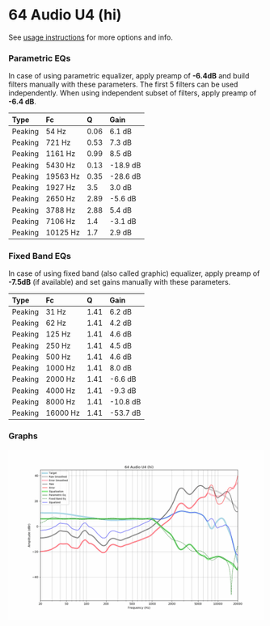 # 64 Audio U4 (hi)
See [usage instructions](https://github.com/jaakkopasanen/AutoEq#usage) for more options and info.

### Parametric EQs
In case of using parametric equalizer, apply preamp of **-6.4dB** and build filters manually
with these parameters. The first 5 filters can be used independently.
When using independent subset of filters, apply preamp of **-6.4 dB**.

| Type    | Fc       |    Q | Gain     |
|:--------|:---------|:-----|:---------|
| Peaking | 54 Hz    | 0.06 | 6.1 dB   |
| Peaking | 721 Hz   | 0.53 | 7.3 dB   |
| Peaking | 1161 Hz  | 0.99 | 8.5 dB   |
| Peaking | 5430 Hz  | 0.13 | -18.9 dB |
| Peaking | 19563 Hz | 0.35 | -28.6 dB |
| Peaking | 1927 Hz  | 3.5  | 3.0 dB   |
| Peaking | 2650 Hz  | 2.89 | -5.6 dB  |
| Peaking | 3788 Hz  | 2.88 | 5.4 dB   |
| Peaking | 7106 Hz  | 1.4  | -3.1 dB  |
| Peaking | 10125 Hz | 1.7  | 2.9 dB   |

### Fixed Band EQs
In case of using fixed band (also called graphic) equalizer, apply preamp of **-7.5dB**
(if available) and set gains manually with these parameters.

| Type    | Fc       |    Q | Gain     |
|:--------|:---------|:-----|:---------|
| Peaking | 31 Hz    | 1.41 | 6.2 dB   |
| Peaking | 62 Hz    | 1.41 | 4.2 dB   |
| Peaking | 125 Hz   | 1.41 | 4.6 dB   |
| Peaking | 250 Hz   | 1.41 | 4.5 dB   |
| Peaking | 500 Hz   | 1.41 | 4.6 dB   |
| Peaking | 1000 Hz  | 1.41 | 8.0 dB   |
| Peaking | 2000 Hz  | 1.41 | -6.6 dB  |
| Peaking | 4000 Hz  | 1.41 | -9.3 dB  |
| Peaking | 8000 Hz  | 1.41 | -10.8 dB |
| Peaking | 16000 Hz | 1.41 | -53.7 dB |

### Graphs
![](./64%20Audio%20U4%20(hi).png)